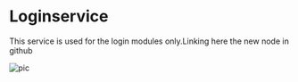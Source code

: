 # Loginservice
This service is used for the login modules only.Linking here the new node in github

![pic](https://github.com/user-attachments/assets/48f5daf8-ceb1-4fb5-a6d7-f834e48887ba)

